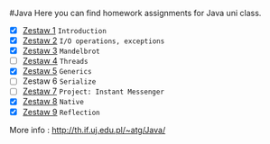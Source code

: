 #Java
Here you can find homework assignments for Java uni class.   

- [x] [Zestaw 1](https://github.com/witekbobrowski/Academic/tree/master/Java/Zestaw_1)	`Introduction`
- [x] [Zestaw 2](https://github.com/witekbobrowski/Academic/tree/master/Java/Zestaw_2)	`I/O operations, exceptions`
- [x] [Zestaw 3](https://github.com/witekbobrowski/Academic/tree/master/Java/Zestaw_3)	`Mandelbrot`
- [ ] [Zestaw 4](https://github.com/witekbobrowski/Academic/tree/master/Java/Zestaw_4)	`Threads`
- [x] [Zestaw 5](https://github.com/witekbobrowski/Academic/tree/master/Java/Zestaw_5)	`Generics`
- [ ] Zestaw 6	`Serialize`
- [ ] [Zestaw 7](https://github.com/witekbobrowski/Academic/tree/master/Java/Zestaw_7)	`Project: Instant Messenger`
- [x] [Zestaw 8](https://github.com/witekbobrowski/Academic/tree/master/Java/Zestaw_8)	`Native`
- [x] [Zestaw 9](https://github.com/witekbobrowski/Academic/tree/master/Java/Zestaw_9)	`Reflection`

More info : http://th.if.uj.edu.pl/~atg/Java/
